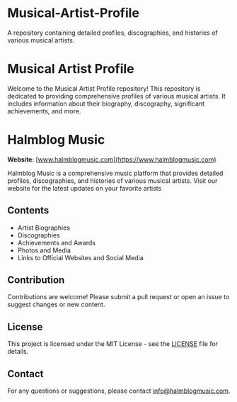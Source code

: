 # Musical-Artist-Profile
 A repository containing detailed profiles, discographies, and histories of various musical artists.
 # Musical Artist Profile

Welcome to the Musical Artist Profile repository! This repository is dedicated to providing comprehensive profiles of various musical artists. It includes information about their biography, discography, significant achievements, and more.

# Halmblog Music

**Website**: [www.halmblogmusic.com](https://www.halmblogmusic.com)

Halmblog Music is a comprehensive music platform that provides detailed profiles, discographies, and histories of various musical artists. Visit our website for the latest updates on your favorite artists

## Contents

- Artist Biographies
- Discographies
- Achievements and Awards
- Photos and Media
- Links to Official Websites and Social Media

## Contribution

Contributions are welcome! Please submit a pull request or open an issue to suggest changes or new content.

## License

This project is licensed under the MIT License - see the [LICENSE](LICENSE) file for details.

## Contact

For any questions or suggestions, please contact [info@halmblogmusic.com](mailto:info@halmblogmusic.com).

